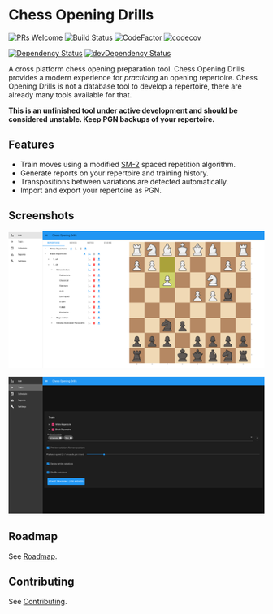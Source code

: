 # Chess Opening Drills

[![PRs Welcome](https://img.shields.io/badge/PRs-welcome-brightgreen.svg?style=flat-square)](http://makeapullrequest.com)
[![Build Status](https://travis-ci.org/theProgramLuke/chess_opening_drills.svg?branch=main)](https://travis-ci.org/theProgramLuke/chess_opening_drills)
[![CodeFactor](https://www.codefactor.io/repository/github/theprogramluke/chess_opening_drills/badge)](https://www.codefactor.io/repository/github/theprogramluke/chess_opening_drills)
[![codecov](https://codecov.io/gh/theProgramLuke/chess_opening_drills/branch/main/graph/badge.svg)](https://codecov.io/gh/theProgramLuke/chess_opening_drills)

[![Dependency Status](https://david-dm.org/theProgramLuke/chess_opening_drills.svg)](https://david-dm.org/theProgramLuke/chess_opening_drills)
[![devDependency Status](https://david-dm.org/theProgramLuke/chess_opening_drills/dev-status.svg)](https://david-dm.org/theProgramLuke/chess_opening_drills#info=devDependencies)

A cross platform chess opening preparation tool. Chess Opening Drills provides a modern experience for _practicing_ an opening repertoire. Chess Opening Drills is not a database tool to develop a repertoire, there are already many tools available for that.

**This is an unfinished tool under active development and should be considered unstable. Keep PGN backups of your repertoire.**

## Features

- Train moves using a modified [SM-2](https://www.supermemo.com/en/archives1990-2015/english/ol/sm2) spaced repetition algorithm.
- Generate reports on your repertoire and training history.
- Transpositions between variations are detected automatically.
- Import and export your repertoire as PGN.

## Screenshots

![Edit Mode](images/edit.png)

![Training Mode](images/train.png)

## Roadmap

See [Roadmap](Roadmap.md).

## Contributing

See [Contributing](CONTRIBUTING.md).
